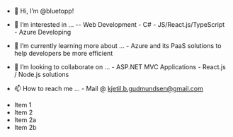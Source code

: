 - 👋 Hi, I’m @bluetopp!
- 👀 I’m interested in ...
      -- Web Development
      - C#
      - JS/React.js/TypeScript
      - Azure Developing

- 🌱 I’m currently learning more about ... 
      - Azure and its PaaS solutions to help developers be more efficient

- 💞️ I’m looking to collaborate on ...
      - ASP.NET MVC Applications
      - React.js / Node.js solutions

- 📫 How to reach me ...
      - Mail @ kjetil.b.gudmundsen@gmail.com

* Item 1
* Item 2
 * Item 2a
 * Item 2b

<!---
bluetopp/bluetopp is a ✨ special ✨ repository because its `README.md` (this file) appears on your GitHub profile.
You can click the Preview link to take a look at your changes.
--->
